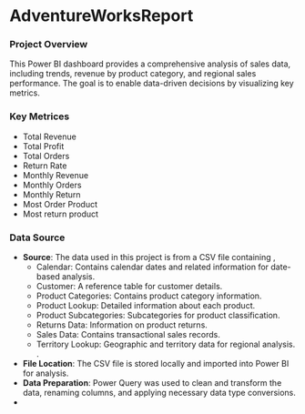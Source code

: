 # AdventureWorksReport

### Project Overview
This Power BI dashboard provides a comprehensive analysis of sales data, including trends, revenue by product category, and regional sales performance. The goal is to enable data-driven decisions by visualizing key metrics.

### Key Metrices
- Total Revenue
- Total Profit
- Total Orders 
- Return Rate 
- Monthly Revenue
- Monthly Orders
- Monthly Return
- Most Order Product
- Most return product 
  

### Data Source
- **Source**: The data used in this project is from a CSV file containing ,
  - Calendar: Contains calendar dates and related information for date-based analysis.
  - Customer: A reference table for customer details.
  - Product Categories: Contains product category information.
  - Product Lookup: Detailed information about each product.
  - Product Subcategories: Subcategories for product classification.
  - Returns Data: Information on product returns.
  - Sales Data: Contains transactional sales records.
  - Territory Lookup: Geographic and territory data for regional analysis. .
- **File Location**: The CSV file is stored locally and imported into Power BI for analysis.
- **Data Preparation**: Power Query was used to clean and transform the data, renaming columns, and applying necessary data type conversions.
- 


